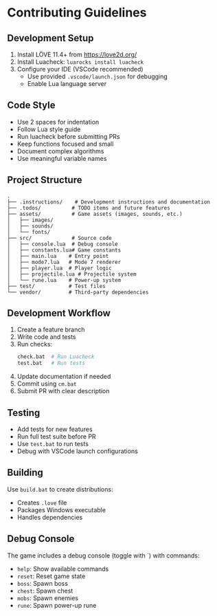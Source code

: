 # Contributing Guidelines

## Development Setup

1. Install LÖVE 11.4+ from https://love2d.org/
2. Install Luacheck: `luarocks install luacheck`
3. Configure your IDE (VSCode recommended)
   - Use provided `.vscode/launch.json` for debugging
   - Enable Lua language server

## Code Style

- Use 2 spaces for indentation
- Follow Lua style guide
- Run luacheck before submitting PRs
- Keep functions focused and small
- Document complex algorithms
- Use meaningful variable names

## Project Structure

```
.
├── .instructions/    # Development instructions and documentation
├── .todos/          # TODO items and future features
├── assets/          # Game assets (images, sounds, etc.)
│   ├── images/
│   ├── sounds/
│   └── fonts/
├── src/             # Source code
│   ├── console.lua  # Debug console
│   ├── constants.lua# Game constants
│   ├── main.lua    # Entry point
│   ├── mode7.lua   # Mode 7 renderer
│   ├── player.lua  # Player logic
│   ├── projectile.lua # Projectile system
│   └── rune.lua    # Power-up system
├── test/           # Test files
└── vendor/         # Third-party dependencies
```

## Development Workflow

1. Create a feature branch
2. Write code and tests
3. Run checks:
   ```bash
   check.bat  # Run Luacheck
   test.bat   # Run tests
   ```
4. Update documentation if needed
5. Commit using `cm.bat`
6. Submit PR with clear description

## Testing

- Add tests for new features
- Run full test suite before PR
- Use `test.bat` to run tests
- Debug with VSCode launch configurations

## Building

Use `build.bat` to create distributions:
- Creates `.love` file
- Packages Windows executable
- Handles dependencies

## Debug Console

The game includes a debug console (toggle with `) with commands:
- `help`: Show available commands
- `reset`: Reset game state
- `boss`: Spawn boss
- `chest`: Spawn chest
- `mobs`: Spawn enemies
- `rune`: Spawn power-up rune
